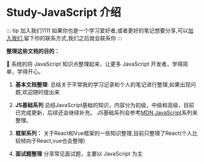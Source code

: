 # Study-JavaScript 介绍

::: tip 加入我们1111
如果你也是一个学习爱好者,或者更好的笔记想要分享,可以<a href="https://github.com/2662419405/vuepress_admin/issues">加入我们</a>,留下你的联系方式,我们之后就会联系你
:::

**整理这些文档的目的：**

:tada: 系统的将 JavaScript 知识点整理起来，让更多 JavaScript 开发者，学得简单，学得开心。

1. **基本文档整理**:
总结关于平常我的学习记录和个人的笔记进行整理,如果出现问题,欢迎随时提出来

2. **JS基础系列**
总结JavaScript基础的知识，内容分为初级，中级和高级，目前已完成更新，后续还会继续补充。
JS基础系列会参考<a href="https://developer.mozilla.org/zh-CN/docs/Web/JavaScript" target="_blank">MDN JavaScript</a>系列来整理。

3. **框架系列：**
关于React和Vue框架的一些知识整理,目前只整理了React(个人比较倾向于React,vue也会整理)

4. **面试题整理** 
分享常见面试题，主要以 JavaScript 为主


